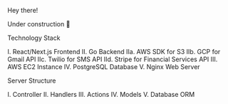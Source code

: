 Hey there!

Under construction 🚧

Technology Stack

I. React/Next.js Frontend
II. Go Backend
    IIa. AWS SDK for S3
    IIb. GCP for Gmail API
    IIc. Twilio for SMS API
    IId. Stripe for Financial Services API
III. AWS EC2 Instance
IV. PostgreSQL Database
V. Nginx Web Server

Server Structure

I. Controller
II. Handlers
III. Actions
IV. Models
V. Database ORM